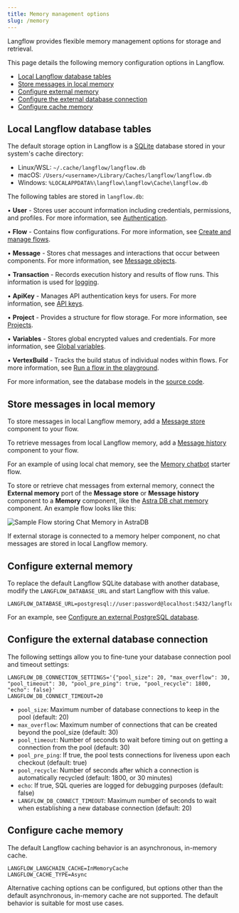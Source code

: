 ```yaml
---
title: Memory management options
slug: /memory
---
```


Langflow provides flexible memory management options for storage and retrieval.

This page details the following memory configuration options in Langflow.

- [Local Langflow database tables](#local-langflow-database-tables)
- [Store messages in local memory](#store-messages-in-local-memory)
- [Configure external memory](#configure-external-memory)
- [Configure the external database connection](#configure-the-external-database-connection)
- [Configure cache memory](#configure-cache-memory)

## Local Langflow database tables

The default storage option in Langflow is a [SQLite](https://www.sqlite.org/) database stored in your system's cache directory:

- Linux/WSL: `~/.cache/langflow/langflow.db`
- macOS: `/Users/<username>/Library/Caches/langflow/langflow.db`
- Windows: `%LOCALAPPDATA%\langflow\langflow\Cache\langflow.db`

The following tables are stored in `langflow.db`:

• **User** - Stores user account information including credentials, permissions, and profiles. For more information, see [Authentication](/configuration-authentication).

• **Flow** - Contains flow configurations. For more information, see [Create and manage flows](/concepts-flows).

• **Message** - Stores chat messages and interactions that occur between components. For more information, see [Message objects](/concepts-objects#message-object).

• **Transaction** - Records execution history and results of flow runs. This information is used for [logging](/logging).

• **ApiKey** - Manages API authentication keys for users. For more information, see [API keys](/configuration-api-keys).

• **Project** - Provides a structure for flow storage. For more information, see [Projects](/concepts-flows#projects).

• **Variables** - Stores global encrypted values and credentials. For more information, see [Global variables](/configuration-global-variables).

• **VertexBuild** - Tracks the build status of individual nodes within flows. For more information, see [Run a flow in the playground](/concepts-playground).

For more information, see the database models in the [source code](https://github.com/langflow-ai/langflow/tree/main/src/backend/base/langflow/services/database/models).

## Store messages in local memory

To store messages in local Langflow memory, add a [Message store](/components-helpers#message-store) component to your flow.

To retrieve messages from local Langflow memory, add a [Message history](/components-helpers#message-history) component to your flow.

For an example of using local chat memory, see the [Memory chatbot](/memory-chatbot) starter flow.

To store or retrieve chat messages from external memory, connect the **External memory** port of the **Message store** or **Message history** component to a **Memory** component, like the [Astra DB chat memory](components-memories#astradbchatmemory-component) component. An example flow looks like this:

![Sample Flow storing Chat Memory in AstraDB](/img/astra_db_chat_memory_rounded.png)

If external storage is connected to a memory helper component, no chat messages are stored in local Langflow memory.

## Configure external memory

To replace the default Langflow SQLite database with another database, modify the `LANGFLOW_DATABASE_URL` and start Langflow with this value.

```
LANGFLOW_DATABASE_URL=postgresql://user:password@localhost:5432/langflow
```

For an example, see [Configure an external PostgreSQL database](/configuration-custom-database).

## Configure the external database connection

The following settings allow you to fine-tune your database connection pool and timeout settings:

```
LANGFLOW_DB_CONNECTION_SETTINGS='{"pool_size": 20, "max_overflow": 30, "pool_timeout": 30, "pool_pre_ping": true, "pool_recycle": 1800, "echo": false}'
LANGFLOW_DB_CONNECT_TIMEOUT=20
```

- `pool_size`: Maximum number of database connections to keep in the pool (default: 20)
- `max_overflow`: Maximum number of connections that can be created beyond the pool_size (default: 30)
- `pool_timeout`: Number of seconds to wait before timing out on getting a connection from the pool (default: 30)
- `pool_pre_ping`: If true, the pool tests connections for liveness upon each checkout (default: true)
- `pool_recycle`: Number of seconds after which a connection is automatically recycled (default: 1800, or 30 minutes)
- `echo`: If true, SQL queries are logged for debugging purposes (default: false)
- `LANGFLOW_DB_CONNECT_TIMEOUT`: Maximum number of seconds to wait when establishing a new database connection (default: 20)

## Configure cache memory

The default Langflow caching behavior is an asynchronous, in-memory cache.
```
LANGFLOW_LANGCHAIN_CACHE=InMemoryCache
LANGFLOW_CACHE_TYPE=Async
```

Alternative caching options can be configured, but options other than the default asynchronous, in-memory cache are not supported.
The default behavior is suitable for most use cases.